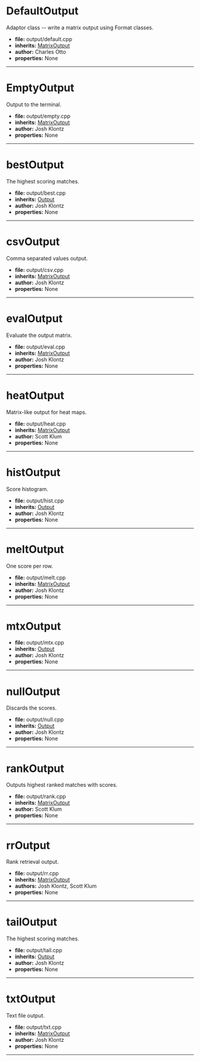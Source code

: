 # DefaultOutput

Adaptor class -- write a matrix output using Format classes.

* **file:** output/default.cpp
* **inherits:** [MatrixOutput](../cpp_api.md#matrixoutput)
* **author:** Charles Otto
* **properties:** None


---

# EmptyOutput

Output to the terminal.

* **file:** output/empty.cpp
* **inherits:** [MatrixOutput](../cpp_api.md#matrixoutput)
* **author:** Josh Klontz
* **properties:** None


---

# bestOutput

The highest scoring matches.

* **file:** output/best.cpp
* **inherits:** [Output](../cpp_api.md#output)
* **author:** Josh Klontz
* **properties:** None


---

# csvOutput

Comma separated values output.

* **file:** output/csv.cpp
* **inherits:** [MatrixOutput](../cpp_api.md#matrixoutput)
* **author:** Josh Klontz
* **properties:** None


---

# evalOutput

Evaluate the output matrix.

* **file:** output/eval.cpp
* **inherits:** [MatrixOutput](../cpp_api.md#matrixoutput)
* **author:** Josh Klontz
* **properties:** None


---

# heatOutput

Matrix-like output for heat maps.

* **file:** output/heat.cpp
* **inherits:** [MatrixOutput](../cpp_api.md#matrixoutput)
* **author:** Scott Klum
* **properties:** None


---

# histOutput

Score histogram.

* **file:** output/hist.cpp
* **inherits:** [Output](../cpp_api.md#output)
* **author:** Josh Klontz
* **properties:** None


---

# meltOutput

One score per row.

* **file:** output/melt.cpp
* **inherits:** [MatrixOutput](../cpp_api.md#matrixoutput)
* **author:** Josh Klontz
* **properties:** None


---

# mtxOutput



* **file:** output/mtx.cpp
* **inherits:** [Output](../cpp_api.md#output)
* **author:** Josh Klontz
* **properties:** None


---

# nullOutput

Discards the scores.

* **file:** output/null.cpp
* **inherits:** [Output](../cpp_api.md#output)
* **author:** Josh Klontz
* **properties:** None


---

# rankOutput

Outputs highest ranked matches with scores.

* **file:** output/rank.cpp
* **inherits:** [MatrixOutput](../cpp_api.md#matrixoutput)
* **author:** Scott Klum
* **properties:** None


---

# rrOutput

Rank retrieval output.

* **file:** output/rr.cpp
* **inherits:** [MatrixOutput](../cpp_api.md#matrixoutput)
* **authors:** Josh Klontz, Scott Klum
* **properties:** None


---

# tailOutput

The highest scoring matches.

* **file:** output/tail.cpp
* **inherits:** [Output](../cpp_api.md#output)
* **author:** Josh Klontz
* **properties:** None


---

# txtOutput

Text file output.

* **file:** output/txt.cpp
* **inherits:** [MatrixOutput](../cpp_api.md#matrixoutput)
* **author:** Josh Klontz
* **properties:** None


---

